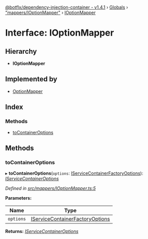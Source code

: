 [@botflx/dependency-injection-container - v1.4.1](../README.md) › [Globals](../globals.md) › ["mappers/IOptionMapper"](../modules/_mappers_ioptionmapper_.md) › [IOptionMapper](_mappers_ioptionmapper_.ioptionmapper.md)

# Interface: IOptionMapper

## Hierarchy

* **IOptionMapper**

## Implemented by

* [OptionMapper](../classes/_mappers_optionmapper_.optionmapper.md)

## Index

### Methods

* [toContainerOptions](_mappers_ioptionmapper_.ioptionmapper.md#tocontaineroptions)

## Methods

###  toContainerOptions

▸ **toContainerOptions**(`options`: [IServiceContainerFactoryOptions](_factories_iservicecontainerfactoryoptions_.iservicecontainerfactoryoptions.md)): *[IServiceContainerOptions](_iservicecontaineroptions_.iservicecontaineroptions.md)*

*Defined in [src/mappers/IOptionMapper.ts:5](https://github.com/botflux/dependency-injection-container/blob/0a0a030/src/mappers/IOptionMapper.ts#L5)*

**Parameters:**

Name | Type |
------ | ------ |
`options` | [IServiceContainerFactoryOptions](_factories_iservicecontainerfactoryoptions_.iservicecontainerfactoryoptions.md) |

**Returns:** *[IServiceContainerOptions](_iservicecontaineroptions_.iservicecontaineroptions.md)*

